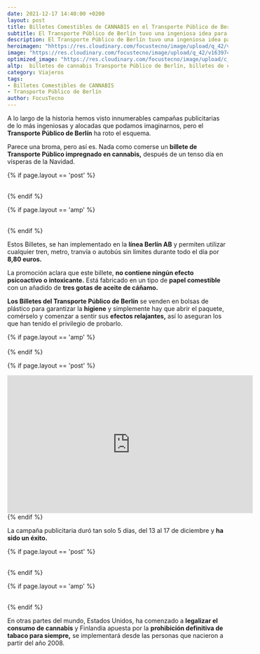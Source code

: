 ```yaml
---
date: 2021-12-17 14:40:00 +0200
layout: post
title: Billetes Comestibles de CANNABIS en el Transporte Público de Berlín para Relajarse Navidad
subtitle: El Transporte Público de Berlín tuvo una ingeniosa idea para que las vueltas a casa después de una larga jornada laboral, sean más relajadas con un poco de cannabis
description: El Transporte Público de Berlín tuvo una ingeniosa idea para que las vueltas a casa después de una larga jornada laboral, sean más relajadas con un poco de cannabis
heroimagen: "hhttps://res.cloudinary.com/focustecno/image/upload/q_42/v1639744920/billetes-comestibles-de-cannabis-en-el-tranporte-publico-de-berlin-para-relajarse-navidad_kiwhen.jpg"
image: "https://res.cloudinary.com/focustecno/image/upload/q_42/v1639744920/billetes-comestibles-de-cannabis-en-el-tranporte-publico-de-berlin-para-relajarse-navidad_kiwhen.jpg"
optimized_image: "https://res.cloudinary.com/focustecno/image/upload/c_scale,q_42,w_445/v1639744920/billetes-comestibles-de-cannabis-en-el-tranporte-publico-de-berlin-para-relajarse-navidad_kiwhen.jpg"
altp:  billetes de cannabis Transporte Público de Berlín, billetes de cannabis transporte publico de berlin, billetes de cannabis transporte público en berlín 2021, billetes de cannabis transporte publico berlin precios, billetes de cannabis transporte público berlin horario, billetes de cannabis cuanto cuesta el transporte público de berlin, billetes de cannabis transporte publico en berlin, billetes de cannabis transporte publico en berlin precios, billetes de cannabis transporte público en berlin horarios, billetes de marihuana Transporte Público de Berlín, billetes de marihuana transporte publico de berlin, billetes de marihuana transporte público en berlín 2021, billetes de marihuana transporte publico berlin precios, billetes de marihuana transporte público berlin horario, billetes de marihuana cuanto cuesta el transporte público de berlin, billetes de marihuana transporte publico en berlin, billetes de marihuana transporte publico en berlin precios, billetes de marihuana transporte público en berlin horarios, billetes de comestibles de cannabis Transporte Público de Berlín, billetes de comestibles de cannabis transporte publico de berlin, billetes de comestibles de cannabis transporte público en berlín 2021, billetes de comestibles de cannabis transporte publico berlin precios, billetes de comestibles de cannabis transporte público berlin horario, billetes de comestibles de cannabis cuanto cuesta el transporte público de berlin, billetes de comestibles de cannabis transporte publico en berlin, billetes de comestibles de cannabis transporte publico en berlin precios, billetes de comestibles de cannabis transporte público en berlin horarios
category: Viajeros
tags:
- Billetes Comestibles de CANNABIS
- Transporte Público de Berlín
author: FocusTecno
---
```


A lo largo de la historia hemos visto innumerables campañas publicitarias de lo más ingeniosas y alocadas que podamos imaginarnos, pero el **Transporte Público de Berlín** ha roto el esquema.

Parece una broma, pero así es. Nada como comerse un **billete de Transporte Público impregnado en cannabis,** después de un tenso día en vísperas de la Navidad. 

{% if page.layout == 'post' %}
<br/>
<ins class="adsbygoogle"
     style="display:block"
     data-ad-client="ca-pub-4858467408884489"
     data-ad-slot="4415831152"
     data-ad-format="auto"
     data-full-width-responsive="true"></ins>
<script>
     (adsbygoogle = window.adsbygoogle || []).push({});
</script>
<br/>
{% endif %}

{% if page.layout == 'amp' %}
<br/>
<amp-ad width="100vw" height="320"
     type="adsense"
     data-ad-client="ca-pub-4858467408884489"
     data-ad-slot="4415831152"
     data-auto-format="rspv"
     data-full-width="">
  <div overflow=""></div>
</amp-ad>
<br/>
{% endif %}


Estos Billetes, se han implementado en la **línea Berlín AB** y permiten utilizar cualquier tren, metro, tranvía o autobús sin límites durante todo el día por **8,80 euros.**

La promoción aclara que este billete, **no contiene ningún efecto psicoactivo o intoxicante.** Está fabricado en un tipo de **papel comestible** con un añadido de **tres gotas de aceite de cáñamo.**

**Los Billetes del Transporte Público de Berlín** se venden en bolsas de plástico para garantizar la **higiene** y simplemente hay que abrir el paquete, comérselo y comenzar a sentir sus **efectos relajantes,** así lo aseguran los que han tenido el privilegio de probarlo. 

{% if page.layout == 'amp' %}
<br/>
<amp-youtube
	width="480"
	height="270"
	layout="responsive"
	data-videoid="3a7A1w1C2TE">
</amp-youtube>
<br/>
{% endif %}

{% if page.layout == 'post' %}
<br/>
<iframe width="560" height="315" src="https://www.youtube.com/embed/tFL7VVCPdnk" title="YouTube video player" frameborder="0" allow="accelerometer; autoplay; clipboard-write; encrypted-media; gyroscope; picture-in-picture" allowfullscreen></iframe>
<br/>
{% endif %}

La campaña publicitaria duró tan solo 5 días, del 13 al 17 de diciembre y **ha sido un éxito.**

{% if page.layout == 'post' %}
<br/>
<ins class="adsbygoogle"
     style="display:block"
     data-ad-client="ca-pub-4858467408884489"
     data-ad-slot="2382378960"
     data-ad-format="auto"
     data-full-width-responsive="true"></ins>
<script>
     (adsbygoogle = window.adsbygoogle || []).push({});
</script>
<br/>
{% endif %}

{% if page.layout == 'amp' %}
<br/>
<amp-ad width="100vw" height="320"
     type="adsense"
     data-ad-client="ca-pub-4858467408884489"
     data-ad-slot="2382378960"
     data-auto-format="rspv"
     data-full-width="">
  <div overflow=""></div>
</amp-ad>
<br/>
{% endif %}

En otras partes del mundo, Estados Unidos, ha comenzado a **legalizar el consumo de cannabis** y Finlandia apuesta por la **prohibición definitiva de tabaco para siempre,** se implementará desde las personas que nacieron a partir del año 2008. 
